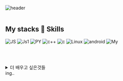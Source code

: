 ![header](https://capsule-render.vercel.app/api?type=rect&color=auto&height=300&section=header&text=👋Welcome👋&fontSize=90&fontColor=white)
<br/><br/>
## My stacks 🚀 Skills
![JS](https://img.shields.io/badge/Java-ED8B00?style=for-the-badge&logo=openjdk&logoColor=white)
![Js1](https://img.shields.io/badge/JavaScript-F7DF1E?style=for-the-badge&logo=JavaScript&logoColor=white)
![PY](https://img.shields.io/badge/Python-CC342D?style=for-the-badge&logo=python&logoColor=white)
![c++](https://img.shields.io/badge/C%2B%2B-00599C?style=for-the-badge&logo=c%2B%2B&logoColor=white)
![c](https://img.shields.io/badge/C-00599C?style=for-the-badge&logo=c&logoColor=white)
![Linux](https://img.shields.io/badge/Linux-FCC624?style=for-the-badge&logo=linux&logoColor=black)
![android](https://img.shields.io/badge/Android-3DDC84?style=for-the-badge&logo=android&logoColor=white)
![My](https://img.shields.io/badge/MySQL-005C84?style=for-the-badge&logo=mysql&logoColor=white)



<br/><br/>
<details>
<summary>
  더 배우고 싶은것들
</summary>
java
</details>
ing..
